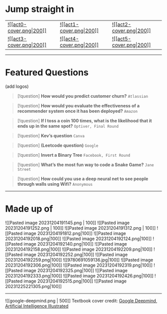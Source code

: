 # Jump straight in

| | | |
|----|----|----|
| [![[act0-cover.png\|200]]](0-README.md) | [![[act1-cover.png\|200]]](ml-index) | [![[act2-cover.png\|200]]](probstat-index) |
| [![[act3-cover.png\|200]]](dl-index) | [![[act4-cover.png\|200]]](coding-index) | [![[act5-cover.png\|200]]](quant-coding) |

---

# Featured Questions

(add logos)

> [!question] **How would you predict customer churn?** 
> `Atlassian`

> [!question] **How would you evaluate the effectiveness of a recommender system once it has been deployed?** 
> `Amazon`

> [!question] **If I toss a coin 100 times, what is the likelihood that it ends up in the same spot?** 
> `Optiver, Final Round`

> [!question] **Kev’s question** 
> `Canva`

> [!question] **(Leetcode question)** 
> `Google`

> [!question] **Invert a Binary Tree** 
> `Facebook, First Round`

> [!question] **What’s the most fun way to code a Snake Game?** 
> `Jane Street`

> [!question] **How could you use a deep neural net to see people through walls using Wifi?** 
> `Anonymous`

---


# Made up of 

![[Pasted image 20231204191145.png | 100]] 
![[Pasted image 20231204191252.png | 100]] 
![[Pasted image 20231204191312.png | 100]] 
![[Pasted image 20231204191812.png|100]]
![[Pasted image 20231204192018.png|100]]
![[Pasted image 20231204192124.png|100]]
![[Pasted image 20231204192140.png|100]]
![[Pasted image 20231204192158.png|100]]
![[Pasted image 20231204192209.png|100]]
![[Pasted image 20231204192252.png|100]]
![[Pasted image 20231204192259.png|100]]
![[9780691059136.jpg|100]]
![[Pasted image 20231204192306.png|100]]
![[Pasted image 20231204192319.png|100]]
![[Pasted image 20231204192325.png|100]]
![[Pasted image 20231204192333.png|100]]
![[Pasted image 20231204192426.png|100]]
![[Pasted image 20231204192515.png|100]]
![[Pasted image 20231225221305.png|100]]

---



![[google-deepmind.png | 500]]
Textbook cover credit: [Google Deepmind, Artificial Intelligence Illustrated](https://www.instagram.com/googledeepmind)


